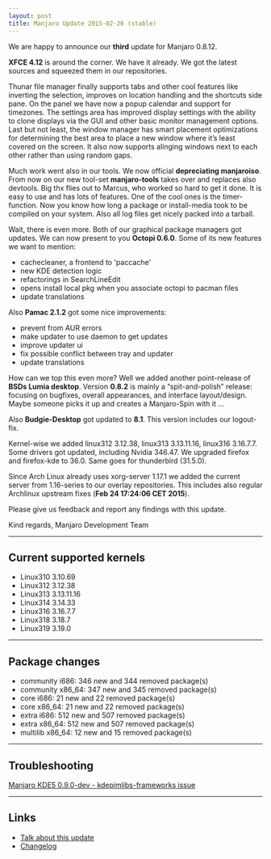 ```yaml
---
layout: post
title: Manjaro Update 2015-02-26 (stable)
---
```


We are happy to announce our **third** update for Manjaro 0.8.12.

**XFCE 4.12** is around the corner. We have it already. We got the latest sources and squeezed them in our repositories. 

Thunar file manager finally supports tabs and other cool features like inverting the selection, improves on location handling and the shortcuts side pane. On the panel we have now a popup calendar and support for timezones. The settings area has improved display settings with the ability to clone displays via the GUI and other basic monitor management options. Last but not least, the window manager has smart placement optimizations for determining the best area to place a new window where it’s least covered on the screen. It also now supports alinging windows next to each other rather than using random gaps.

Much work went also in our tools. We now official **depreciating manjaroiso**. From now on our new tool-set **manjaro-tools** takes over and replaces also devtools. Big thx flies out to Marcus, who worked so hard to get it done. It is easy to use and has lots of features. One of the cool ones is the timer-function. Now you know how long a package or install-media took to be compiled on your system. Also all log files get nicely packed into a tarball.

Wait, there is even more. Both of our graphical package managers got updates. We can now present to you **Octopi 0.6.0**. Some of its new features we want to mention:

* cachecleaner, a frontend to 'paccache'
* new KDE detection logic
* refactorings in SearchLineEdit
* opens install local pkg when you associate octopi to pacman files
* update translations

Also **Pamac 2.1.2** got some nice improvements:

* prevent from AUR errors
* make updater to use daemon to get updates
* improve updater ui
* fix possible conflict between tray and updater
* update translations

How can we top this even more? Well we added another point-release of **BSDs Lumia desktop**. Version **0.8.2** is mainly a “spit-and-polish” release: focusing on bugfixes, overall appearances, and interface layout/design. Maybe someone picks it up and creates a Manjaro-Spin with it ...

Also **Budgie-Desktop** got updated to **8.1**. This version includes our logout-fix.

Kernel-wise we added linux312 3.12.38, linux313 3.13.11.16, linux316 3.16.7.7. Some drivers got updated, including Nvidia 346.47. We upgraded firefox and firefox-kde to 36.0. Same goes for thunderbird (31.5.0).

Since Arch Linux already uses xorg-server 1.17.1 we added the current server from 1.16-series to our overlay repositories. This includes also regular Archlinux upstream fixes (**Feb 24 17:24:06 CET 2015**).

Please give us feedback and report any findings with this update.

Kind regards,
Manjaro Development Team

----

## Current supported kernels
* Linux310 3.10.69
* Linux312 3.12.38
* Linux313 3.13.11.16
* Linux314 3.14.33
* Linux316 3.16.7.7
* Linux318 3.18.7
* Linux319 3.19.0

----

## Package changes
* community i686:  346 new and 344 removed package(s)
* community x86_64:  347 new and 345 removed package(s)
* core i686:  21 new and 22 removed package(s)
* core x86_64:  21 new and 22 removed package(s)
* extra i686:  512 new and 507 removed package(s)
* extra x86_64:  512 new and 507 removed package(s)
* multilib x86_64:  12 new and 15 removed package(s)

----

## Troubleshooting

[Manjaro KDE5 0.9.0-dev - kdepimlibs-frameworks issue](https://forum.manjaro.org/index.php?topic=20458.0)

----

## Links

* [Talk about this update](https://forum.manjaro.org/index.php?topic=20874.0)
* [Changelog](https://lists.manjaro.org/pipermail/manjaro-packages/Week-of-Mon-20150223/002702.html)
